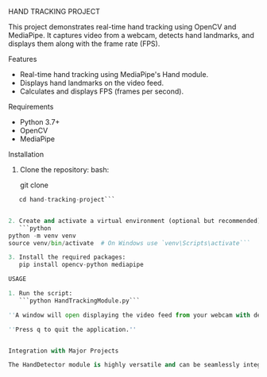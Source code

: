 HAND TRACKING PROJECT

This project demonstrates real-time hand tracking using OpenCV and MediaPipe. It captures video from a webcam, detects hand landmarks, and displays them along with the frame rate (FPS).

Features

- Real-time hand tracking using MediaPipe's Hand module.
- Displays hand landmarks on the video feed.
- Calculates and displays FPS (frames per second).

Requirements

- Python 3.7+
- OpenCV
- MediaPipe

Installation

1. Clone the repository:
   bash:
   
   git clone
```python https://github.com/shrey-mishra/hand-tracking-project.git
   cd hand-tracking-project```


2. Create and activate a virtual environment (optional but recommended):
   ```python
python -m venv venv
source venv/bin/activate  # On Windows use `venv\Scripts\activate```

3. Install the required packages:
   pip install opencv-python mediapipe

USAGE 

1. Run the script:
   ```python HandTrackingModule.py```

''A window will open displaying the video feed from your webcam with detected hand landmarks and FPS.''

''Press q to quit the application.''


Integration with Major Projects

The HandDetector module is highly versatile and can be seamlessly integrated into various major projects that require hand gesture recognition and tracking. Whether you're working on a virtual reality application, a gesture-based user interface, or a robotics project, this module provides robust hand tracking capabilities. By leveraging MediaPipe's advanced hand tracking technology, the HandDetector can be used to detect and analyze hand movements in real-time, enabling intuitive and interactive experiences. Its ease of use and modular design allow developers to incorporate it into existing projects with minimal modifications, making it an excellent choice for enhancing human-computer interaction in diverse applications.
